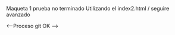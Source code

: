 Maqueta 1 prueba no terminado 
Utilizando el index2.html / seguire avanzado 


<--Proceso git OK -->

	